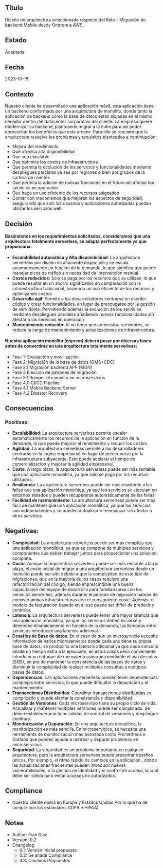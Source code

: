 ## Título
Diseño de arquitectura seleccionada respecto del Reto - Migración de backend Mobile desde Onprem a AWS.
## Estado
Aceptada
## Fecha
2023-10-16
## Contexto
Nuestro cliente ha desarrollado una aplicación móvil, esta aplicación tiene un backend conformado por una arquitectura de monolito, donde tanto la aplicación de backend como la base de datos están alojadas en el mismo servidor dentro del datacenter corporativo del cliente. La empresa quiere modernizar su backend, planteando migrar a la nube para así poder aprovechar los beneficios que esta provee.
Para ello se requiere que la arquitectura resuelva los problemas y requisitos planteados a continuación:
- Mejora del rendimiento
- Que ofrezca alta disponibilidad
- Que sea escalable
- Que optimice los costos de infraestructura
- Que permita la evolución de los servicios y funcionalidades mediante despliegues parciales ya sea por regiones o bien por grupos de la cartera de clientes
- Que permita la adición de nuevas funciones en el futuro sin afectar los servicios en operación
- Que haga un uso eficiente de los recursos asignados
- Contar con mecanismos que mejoren los aspectos de seguridad, asegurando que solo los usuarios y aplicaciones autorizadas puedan utilizar los servicios web

## Decisión
####	Basándonos en los requerimientos solicitados, consideramos que una arquitectura totalmente serverless, se adapta perfectamente ya que proporciona:
- **Escalabilidad automática y Alta disponibilidad**: La arquitectura serverless por diseño es altamente disponible y se escala automáticamente en función de la demanda, lo que significa que puede manejar picos de tráfico sin necesidad de intervención manual.
-	**Costos reducidos**: Solo se paga por los recursos que se utilizan, lo que puede resultar en un ahorro significativo en comparación con la infraestructura tradicional, haciendo un uso eficiente de los recursos y optimizando costos
-	**Desarrollo ágil**: Permite a los desarrolladores centrarse en escribir código y crear funcionalidades, en lugar de preocuparse por la gestión de servidores. Permitiendo además la evolución de los servicios mediante despliegues parciales añadiendo nuevas funcionalidades sin afectar a los servicios en operación
-	**Mantenimiento reducido**: Al no tener que administrar servidores, se reduce la carga de mantenimiento y actualizaciones de infraestructura.
####  Nuestra aplicación monolito (onprem) deberá pasar por diversas fases antes de convertirse en una arquitectura totalmente serverless:
-	Fase 1: Evaluación y movilización
-	Fase 2: Migración de la base de datos (DMS+CDC)
-	Fase 2.1 Migración backend APP (MGN)
-	Fase 3 Elección de patrones de migración
-	Fase 3.1 Romper el monolito en microservicios
-	Fase 4.0 CI/CD Pipeline
-	Fase 4.1 Mobile Backend Server
-	Fase 4.2 Disaster Recovery
## Consecuencias
### Positivas:
-	**Escalabilidad**: La arquitectura serverless permite escalar automáticamente los recursos de la aplicación en función de la demanda, lo que puede mejorar el rendimiento y reducir los costos.
-	**Agilidad**: La arquitectura serverless permite a los desarrolladores centrarse en la lógica empresarial en lugar de preocuparse por la infraestructura subyacente. Esto puede acelerar el tiempo de comercialización y mejorar la agilidad empresarial.
-	**Costo**: A largo plazo, la arquitectura serverless puede ser más rentable que una aplicación monolítica, ya que solo se paga por los recursos utilizados.
-	**Resiliencia**: La arquitectura serverless puede ser más resistente a las fallas que una aplicación monolítica, ya que los servicios se ejecutan en entornos aislados y pueden recuperarse automáticamente de las fallas.
-	**Facilidad de mantenimiento**: La arquitectura serverless puede ser más fácil de mantener que una aplicación monolítica, ya que los servicios son independientes y se pueden actualizar o reemplazar sin afectar a otros servicios
## Negativas:
-	**Complejidad**: La arquitectura serverless puede ser más compleja que una aplicación monolítica, ya que se compone de múltiples servicios y componentes que deben trabajar juntos para proporcionar una solución completa.
-	**Costo**: Aunque la arquitectura serverless puede ser más rentable a largo plazo, el costo inicial de migrar a una arquitectura serverless desde un monolito puede ser alto debido a que la complejidad de este tipo de migraciones, que en la mayoría de los casos requiere una refactorización del código, siendo imprescindible una buena capacitación del equipo de desarrollo para familiarizarse con los servicios serverless, además durante el periodo de migración habrán de coexistir ambas infraestructuras con el consiguiente coste. Además, el modelo de facturación basado en el uso puede ser difícil de predecir y controlar.
-	**Latencia**: La arquitectura serverless puede tener una mayor latencia que una aplicación monolítica, ya que los servicios deben iniciarse y detenerse dinámicamente en función de la demanda, las llamadas entre servicios introducen una latencia adicional. 
-	**Desafíos de Base de datos**: En el caso de que un microservicio necesite información de varios microservicios donde cada uno tiene su propia base de datos, se produciría una latencia adicional ya que cada consulta añade un tiempo extra a la ejecución, en estos casos sería conveniente introducir un enfoque de mensajería asíncrona mediante el uso de colas (SQS), en pro de mantener la consistencia de las bases de datos y disminuir la complejidad de realizar múltiples consultas a múltiples bases de datos.
-	**Dependencias**: Las aplicaciones serverless pueden tener dependencias complejas entre servicios, lo que puede dificultar la depuración y el mantenimiento.
-	**Transacciones Distribuidas**: Coordinar transacciones distribuidas es complicado y puede afectar la consistencia y disponibilidad.
-	**Gestión de Versiones**: Cada microservicio tiene su propio ciclo de vida. Actualizar y mantener múltiples versiones puede ser complicado. Se deben establecer prácticas sólidas de control de versiones y despliegue continuo.
-	**Monitorización y Depuración**: En una arquitectura monolítica, la monitorización es más sencilla. En microservicios, se necesita una herramienta de monitorización más avanzada como Prometheus o Grafana que pueden ayudar a rastrear y depurar problemas en microservicios.
-	**Seguridad**: La seguridad es un problema importante en cualquier arquitectura, pero la arquitectura serverless puede presentar desafíos únicos. Por ejemplo, el ritmo rápido de cambios en la aplicación , donde las actualizaciones frecuentes pueden introducir nuevas vulnerabilidades, o la gestión de identidad y el control de acceso, la cual debe ser sólida para evitar accesos no autorizados.
## Compliance
-	Nuestro cliente opera en Europa y Estados Unidos Por lo que ha de cumplir con los estándares GDPR e HIPAA)
## Notas
-	Author: Fran Díaz
-	Version: 0.2
-	Changelog:
    - 0.1: Versión Inicial propuesta.
    -	0.2: Se añade Compliance
    -	0.3: Cambios Propuestos


